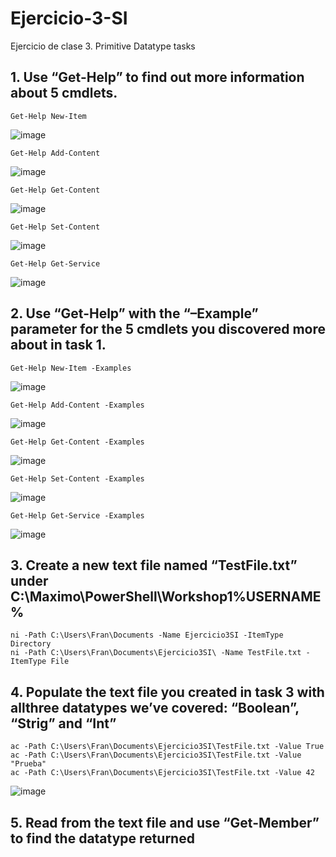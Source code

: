 # Ejercicio-3-SI

Ejercicio de clase 3. Primitive Datatype tasks

## 1. Use “Get-Help” to find out more information about 5 cmdlets.
```
Get-Help New-Item
```
![image](https://user-images.githubusercontent.com/91600940/160278202-de3ab26f-4815-420c-a04f-72028d793483.png)

```
Get-Help Add-Content
```
![image](https://user-images.githubusercontent.com/91600940/160278273-f4edaa1a-fdf4-4c66-975b-e410e20932fb.png)

```
Get-Help Get-Content
```
![image](https://user-images.githubusercontent.com/91600940/160278327-3bdb8569-95a2-4a6f-84bd-fd2d9668a80b.png)

```
Get-Help Set-Content
```
![image](https://user-images.githubusercontent.com/91600940/160278419-450ef241-345f-452e-9b61-8676cd3c4836.png)


```
Get-Help Get-Service
```
![image](https://user-images.githubusercontent.com/91600940/160278452-17436a18-c8d6-4d6d-90f8-9ddd713337ac.png)



## 2. Use “Get-Help” with the “–Example” parameter for the 5 cmdlets you discovered more about in task 1.
```
Get-Help New-Item -Examples
```
![image](https://user-images.githubusercontent.com/91600940/160278787-20e3eda0-e553-4efe-a85a-6048cc56699d.png)

```
Get-Help Add-Content -Examples
```
![image](https://user-images.githubusercontent.com/91600940/160278958-dd91e3a1-c033-4b52-8e26-cd82af1982dc.png)


```
Get-Help Get-Content -Examples
```
![image](https://user-images.githubusercontent.com/91600940/160279030-8a920ee1-f8c7-4ff3-aa82-0fc2390607d3.png)


```
Get-Help Set-Content -Examples
```
![image](https://user-images.githubusercontent.com/91600940/160279056-84199e5e-db4f-4d14-8b58-70d3bbe68d38.png)


```
Get-Help Get-Service -Examples
```
![image](https://user-images.githubusercontent.com/91600940/160279083-9de85129-8ff0-4f04-a989-f67dfff9f753.png)


## 3. Create a new text file named “TestFile.txt” under C:\Maximo\PowerShell\Workshop1\%USERNAME%

```
ni -Path C:\Users\Fran\Documents -Name Ejercicio3SI -ItemType Directory
ni -Path C:\Users\Fran\Documents\Ejercicio3SI\ -Name TestFile.txt -ItemType File
```

## 4. Populate the text file you created in task 3 with allthree datatypes we’ve covered: “Boolean”, “Strig” and “Int”
```
ac -Path C:\Users\Fran\Documents\Ejercicio3SI\TestFile.txt -Value True
ac -Path C:\Users\Fran\Documents\Ejercicio3SI\TestFile.txt -Value "Prueba"
ac -Path C:\Users\Fran\Documents\Ejercicio3SI\TestFile.txt -Value 42
```
![image](https://user-images.githubusercontent.com/91600940/160285208-f1c3e005-5b9f-4203-b772-9bdc49ad0219.png)

## 5. Read from the text file and use “Get-Member” to find the datatype returned

